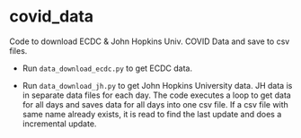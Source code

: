 # covid_data
Code to download ECDC &amp; John Hopkins Univ. COVID Data and save to csv files.

- Run `data_download_ecdc.py` to get ECDC data.

- Run `data_download_jh.py` to get John Hopkins University data. JH data is in separate data files for each day. The code executes a loop to get data for all days and saves data for all days into one csv file. If a csv file with same name already exists, it is read to find the last update and does a incremental update.
